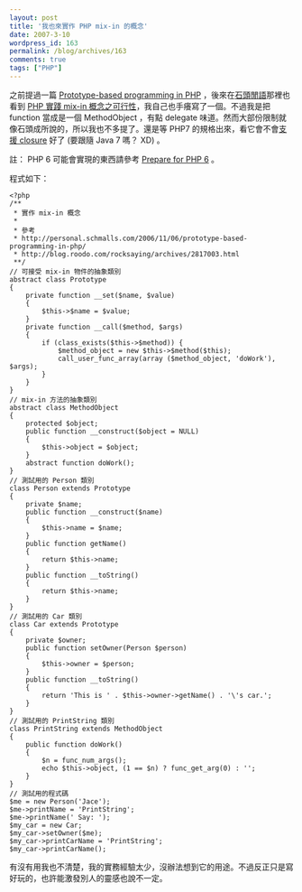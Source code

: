 ```yaml
---
layout: post
title: '我也來實作 PHP mix-in 的概念'
date: 2007-3-10
wordpress_id: 163
permalink: /blog/archives/163
comments: true
tags: ["PHP"]
---
```


之前提過一篇 [Prototype-based programming in PHP](http://personal.schmalls.com/2006/11/06/prototype-based-programming-in-php/) ，後來在[石頭閒語](http://blog.roodo.com/rocksaying)那裡也看到 [PHP 實踐 mix-in 概念之可行性](http://blog.roodo.com/rocksaying/archives/2817003.html)，我自己也手癢寫了一個。不過我是把 function 當成是一個 MethodObject ，有點 delegate 味道。然而大部份限制就像石頭成所說的，所以我也不多提了。還是等 PHP7 的規格出來，看它會不會[支援 closure](http://javaworld.com.tw/roller/page/ingramchen?entry=2007_1_1_WhyAddClosureInJava7) 好了  (要跟隨 Java 7 嗎？ XD) 。

註： PHP 6 可能會實現的東西請參考 [Prepare for PHP 6](http://www.corephp.co.uk/archives/19-Prepare-for-PHP-6.html) 。 

<!--more-->

程式如下： 

```
<?php
/**
 * 實作 mix-in 概念
 *
 * 參考
 * http://personal.schmalls.com/2006/11/06/prototype-based-programming-in-php/
 * http://blog.roodo.com/rocksaying/archives/2817003.html
 **/
// 可接受 mix-in 物件的抽象類別
abstract class Prototype
{
    private function __set($name, $value)
    {
        $this->$name = $value;
    }
    private function __call($method, $args)
    {
        if (class_exists($this->$method)) {
            $method_object = new $this->$method($this);
            call_user_func_array(array ($method_object, 'doWork'), $args);
        }
    }
}
// mix-in 方法的抽象類別
abstract class MethodObject
{
    protected $object;
    public function __construct($object = NULL)
    {
        $this->object = $object;
    }
    abstract function doWork();
}
// 測試用的 Person 類別
class Person extends Prototype
{
    private $name;
    public function __construct($name)
    {
        $this->name = $name;
    }
    public function getName()
    {
        return $this->name;
    }
    public function __toString()
    {
        return $this->name;
    }
}
// 測試用的 Car 類別
class Car extends Prototype
{
    private $owner;
    public function setOwner(Person $person)
    {
        $this->owner = $person;
    }
    public function __toString()
    {
        return 'This is ' . $this->owner->getName() . '\'s car.';
    }
}
// 測試用的 PrintString 類別
class PrintString extends MethodObject
{
    public function doWork()
    {
        $n = func_num_args();
        echo $this->object, (1 == $n) ? func_get_arg(0) : '';
    }
}
// 測試用的程式碼
$me = new Person('Jace');
$me->printName = 'PrintString';
$me->printName(' Say: ');
$my_car = new Car;
$my_car->setOwner($me);
$my_car->printCarName = 'PrintString';
$my_car->printCarName();

```

有沒有用我也不清楚，我的實務經驗太少，沒辦法想到它的用途。不過反正只是寫好玩的，也許能激發別人的靈感也說不一定。 
